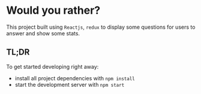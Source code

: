 # Would you rather?

This project  built using `Reactjs`, `redux` to display some questions for users to answer and show some stats.

## TL;DR

To get started developing right away:

* install all project dependencies with `npm install`
* start the development server with `npm start`

